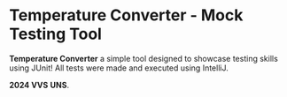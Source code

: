 # Temperature Converter - Mock Testing Tool

**Temperature Converter** a simple tool designed to showcase testing skills using JUnit! All tests were made and executed using IntelliJ.

**2024 VVS** **UNS**.
